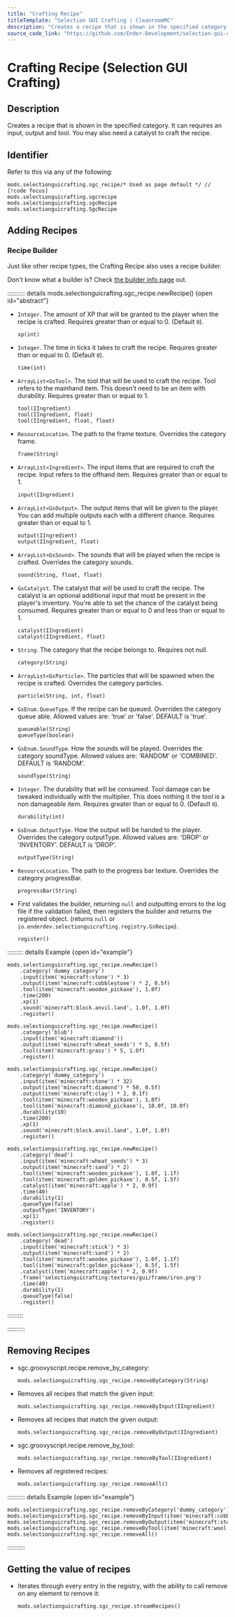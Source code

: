 ```yaml
---
title: "Crafting Recipe"
titleTemplate: "Selection GUI Crafting | CleanroomMC"
description: "Creates a recipe that is shown in the specified category. It can requires an input, output and tool. You may also need a catalyst to craft the recipe."
source_code_link: "https://github.com/Ender-Development/selection-gui-crafting-continued/blob/master/src/main/java/io/enderdev/selectionguicrafting/integration/groovyscript/SgcRecipe.java"
---
```


# Crafting Recipe (Selection GUI Crafting)

## Description

Creates a recipe that is shown in the specified category. It can requires an input, output and tool. You may also need a catalyst to craft the recipe.

## Identifier

Refer to this via any of the following:

```groovy:no-line-numbers {1}
mods.selectionguicrafting.sgc_recipe/* Used as page default */ // [!code focus]
mods.selectionguicrafting.sgcrecipe
mods.selectionguicrafting.sgcRecipe
mods.selectionguicrafting.SgcRecipe
```


## Adding Recipes

### Recipe Builder

Just like other recipe types, the Crafting Recipe also uses a recipe builder.

Don't know what a builder is? Check [the builder info page](../../getting_started/builder.md) out.

:::::::::: details mods.selectionguicrafting.sgc_recipe.newRecipe() {open id="abstract"}
- `Integer`. The amount of XP that will be granted to the player when the recipe is crafted. Requires greater than or equal to 0. (Default `0`).

    ```groovy:no-line-numbers
    xp(int)
    ```

- `Integer`. The time in ticks it takes to craft the recipe. Requires greater than or equal to 0. (Default `0`).

    ```groovy:no-line-numbers
    time(int)
    ```

- `ArrayList<GsTool>`. The tool that will be used to craft the recipe. Tool refers to the mainhand item. This doesn't need to be an item with durability. Requires greater than or equal to 1.

    ```groovy:no-line-numbers
    tool(IIngredient)
    tool(IIngredient, float)
    tool(IIngredient, float, float)
    ```

- `ResourceLocation`. The path to the frame texture. Overrides the category frame.

    ```groovy:no-line-numbers
    frame(String)
    ```

- `ArrayList<Ingredient>`. The input items that are required to craft the recipe. Input refers to the offhand item. Requires greater than or equal to 1.

    ```groovy:no-line-numbers
    input(IIngredient)
    ```

- `ArrayList<GsOutput>`. The output items that will be given to the player. You can add multiple outputs each with a different chance. Requires greater than or equal to 1.

    ```groovy:no-line-numbers
    output(IIngredient)
    output(IIngredient, float)
    ```

- `ArrayList<GsSound>`. The sounds that will be played when the recipe is crafted. Overrides the category sounds.

    ```groovy:no-line-numbers
    sound(String, float, float)
    ```

- `GsCatalyst`. The catalyst that will be used to craft the recipe. The catalyst is an optional additional input that must be present in the player's inventory. You're able to set the chance of the catalyst being consumed. Requires greater than or equal to 0 and less than or equal to 1.

    ```groovy:no-line-numbers
    catalyst(IIngredient)
    catalyst(IIngredient, float)
    ```

- `String`. The category that the recipe belongs to. Requires not null.

    ```groovy:no-line-numbers
    category(String)
    ```

- `ArrayList<GsParticle>`. The particles that will be spawned when the recipe is crafted. Overrides the category particles.

    ```groovy:no-line-numbers
    particle(String, int, float)
    ```

- `GsEnum.QueueType`. If the recipe can be queued. Overrides the category queue able. Allowed values are: 'true' or 'false'. DEFAULT is 'true'.

    ```groovy:no-line-numbers
    queueable(String)
    queueType(boolean)
    ```

- `GsEnum.SoundType`. How the sounds will be played. Overrides the category soundType. Allowed values are: 'RANDOM' or 'COMBINED'. DEFAULT is 'RANDOM'.

    ```groovy:no-line-numbers
    soundType(String)
    ```

- `Integer`. The durability that will be consumed. Tool damage can be tweaked individually with the multiplier. This does nothing it the tool is a non damageable item. Requires greater than or equal to 0. (Default `0`).

    ```groovy:no-line-numbers
    durability(int)
    ```

- `GsEnum.OutputType`. How the output will be handed to the player. Overrides the category outputType. Allowed values are: 'DROP' or 'INVENTORY'. DEFAULT is 'DROP'.

    ```groovy:no-line-numbers
    outputType(String)
    ```

- `ResourceLocation`. The path to the progress bar texture. Overrides the category progressBar.

    ```groovy:no-line-numbers
    progressBar(String)
    ```

- First validates the builder, returning `null` and outputting errors to the log file if the validation failed, then registers the builder and returns the registered object. (returns `null` or `io.enderdev.selectionguicrafting.registry.GsRecipe`).

    ```groovy:no-line-numbers
    register()
    ```

::::::::: details Example {open id="example"}
```groovy:no-line-numbers
mods.selectionguicrafting.sgc_recipe.newRecipe()
    .category('dummy_category')
    .input(item('minecraft:stone') * 3)
    .output(item('minecraft:cobblestone') * 2, 0.5f)
    .tool(item('minecraft:wooden_pickaxe'), 1.0f)
    .time(200)
    .xp(1)
    .sound('minecraft:block.anvil.land', 1.0f, 1.0f)
    .register()

mods.selectionguicrafting.sgc_recipe.newRecipe()
    .category('blub')
    .input(item('minecraft:diamond'))
    .output(item('minecraft:wheat_seeds') * 5, 0.5f)
    .tool(item('minecraft:grass') * 5, 1.0f)
    .register()

mods.selectionguicrafting.sgc_recipe.newRecipe()
    .category('dummy_category')
    .input(item('minecraft:stone') * 32)
    .output(item('minecraft:diamond') * 50, 0.5f)
    .output(item('minecraft:clay') * 2, 0.1f)
    .tool(item('minecraft:wooden_pickaxe'), 1.0f)
    .tool(item('minecraft:diamond_pickaxe'), 10.0f, 10.0f)
    .durability(10)
    .time(200)
    .xp(1)
    .sound('minecraft:block.anvil.land', 1.0f, 1.0f)
    .register()

mods.selectionguicrafting.sgc_recipe.newRecipe()
    .category('dead')
    .input(item('minecraft:wheat_seeds') * 3)
    .output(item('minecraft:sand') * 2)
    .tool(item('minecraft:wooden_pickaxe'), 1.0f, 1.1f)
    .tool(item('minecraft:golden_pickaxe'), 0.5f, 1.5f)
    .catalyst(item('minecraft:apple') * 2, 0.9f)
    .time(40)
    .durability(1)
    .queueType(false)
    .outputType('INVENTORY')
    .xp(1)
    .register()

mods.selectionguicrafting.sgc_recipe.newRecipe()
    .category('dead')
    .input(item('minecraft:stick') * 3)
    .output(item('minecraft:sand') * 2)
    .tool(item('minecraft:wooden_pickaxe'), 1.0f, 1.1f)
    .tool(item('minecraft:golden_pickaxe'), 0.5f, 1.5f)
    .catalyst(item('minecraft:apple') * 2, 0.9f)
    .frame('selectionguicrafting:textures/gui/frame/iron.png')
    .time(40)
    .durability(1)
    .queueType(false)
    .register()
```

:::::::::

::::::::::

## Removing Recipes

- sgc.groovyscript.recipe.remove_by_category:

    ```groovy:no-line-numbers
    mods.selectionguicrafting.sgc_recipe.removeByCategory(String)
    ```

- Removes all recipes that match the given input:

    ```groovy:no-line-numbers
    mods.selectionguicrafting.sgc_recipe.removeByInput(IIngredient)
    ```

- Removes all recipes that match the given output:

    ```groovy:no-line-numbers
    mods.selectionguicrafting.sgc_recipe.removeByOutput(IIngredient)
    ```

- sgc.groovyscript.recipe.remove_by_tool:

    ```groovy:no-line-numbers
    mods.selectionguicrafting.sgc_recipe.removeByTool(IIngredient)
    ```

- Removes all registered recipes:

    ```groovy:no-line-numbers
    mods.selectionguicrafting.sgc_recipe.removeAll()
    ```

:::::::::: details Example {open id="example"}
```groovy:no-line-numbers
mods.selectionguicrafting.sgc_recipe.removeByCategory('dummy_category')
mods.selectionguicrafting.sgc_recipe.removeByInput(item('minecraft:cobblestone'))
mods.selectionguicrafting.sgc_recipe.removeByOutput(item('minecraft:stone'))
mods.selectionguicrafting.sgc_recipe.removeByTool(item('minecraft:wool'))
mods.selectionguicrafting.sgc_recipe.removeAll()
```

::::::::::

## Getting the value of recipes

- Iterates through every entry in the registry, with the ability to call remove on any element to remove it:

    ```groovy:no-line-numbers
    mods.selectionguicrafting.sgc_recipe.streamRecipes()
    ```
